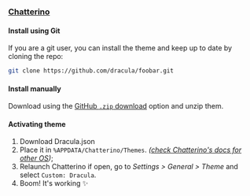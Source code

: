 ### [Chatterino](https://Chatterino.com)

#### Install using Git

If you are a git user, you can install the theme and keep up to date by cloning the repo:

```bash
git clone https://github.com/dracula/foobar.git
```

#### Install manually

Download using the [GitHub `.zip` download](https://github.com/dracula/foobar/archive/master.zip) option and unzip them.

#### Activating theme

1. Download Dracula.json
2. Place it in `%APPDATA/Chatterino/Themes`. *([check Chatterino's docs for other OS](https://wiki.chatterino.com/Themes/))*;
3. Relaunch Chatterino if open, go to *Settings > General > Theme* and select `Custom: Dracula`.
4. Boom! It's working ✨
